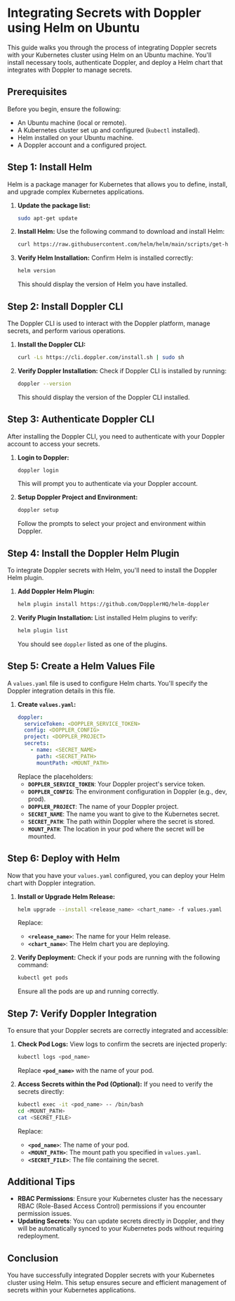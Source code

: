 
# **Integrating Secrets with Doppler using Helm on Ubuntu**

This guide walks you through the process of integrating Doppler secrets with your Kubernetes cluster using Helm on an Ubuntu machine. You'll install necessary tools, authenticate Doppler, and deploy a Helm chart that integrates with Doppler to manage secrets.

## **Prerequisites**
Before you begin, ensure the following:
- An Ubuntu machine (local or remote).
- A Kubernetes cluster set up and configured (`kubectl` installed).
- Helm installed on your Ubuntu machine.
- A Doppler account and a configured project.

## **Step 1: Install Helm**

Helm is a package manager for Kubernetes that allows you to define, install, and upgrade complex Kubernetes applications.

1. **Update the package list:**
   ```bash
   sudo apt-get update
   ```

2. **Install Helm:**
   Use the following command to download and install Helm:
   ```bash
   curl https://raw.githubusercontent.com/helm/helm/main/scripts/get-helm-3 | bash
   ```

3. **Verify Helm Installation:**
   Confirm Helm is installed correctly:
   ```bash
   helm version
   ```
   This should display the version of Helm you have installed.

## **Step 2: Install Doppler CLI**

The Doppler CLI is used to interact with the Doppler platform, manage secrets, and perform various operations.

1. **Install the Doppler CLI:**
   ```bash
   curl -Ls https://cli.doppler.com/install.sh | sudo sh
   ```

2. **Verify Doppler Installation:**
   Check if Doppler CLI is installed by running:
   ```bash
   doppler --version
   ```
   This should display the version of the Doppler CLI installed.

## **Step 3: Authenticate Doppler CLI**

After installing the Doppler CLI, you need to authenticate with your Doppler account to access your secrets.

1. **Login to Doppler:**
   ```bash
   doppler login
   ```
   This will prompt you to authenticate via your Doppler account.

2. **Setup Doppler Project and Environment:**
   ```bash
   doppler setup
   ```
   Follow the prompts to select your project and environment within Doppler.

## **Step 4: Install the Doppler Helm Plugin**

To integrate Doppler secrets with Helm, you'll need to install the Doppler Helm plugin.

1. **Add Doppler Helm Plugin:**
   ```bash
   helm plugin install https://github.com/DopplerHQ/helm-doppler
   ```

2. **Verify Plugin Installation:**
   List installed Helm plugins to verify:
   ```bash
   helm plugin list
   ```
   You should see `doppler` listed as one of the plugins.

## **Step 5: Create a Helm Values File**

A `values.yaml` file is used to configure Helm charts. You'll specify the Doppler integration details in this file.

1. **Create `values.yaml`:**
   ```yaml
   doppler:
     serviceToken: <DOPPLER_SERVICE_TOKEN>
     config: <DOPPLER_CONFIG>
     project: <DOPPLER_PROJECT>
     secrets:
       - name: <SECRET_NAME>
         path: <SECRET_PATH>
         mountPath: <MOUNT_PATH>
   ```
   Replace the placeholders:
   - **`DOPPLER_SERVICE_TOKEN`**: Your Doppler project's service token.
   - **`DOPPLER_CONFIG`**: The environment configuration in Doppler (e.g., dev, prod).
   - **`DOPPLER_PROJECT`**: The name of your Doppler project.
   - **`SECRET_NAME`**: The name you want to give to the Kubernetes secret.
   - **`SECRET_PATH`**: The path within Doppler where the secret is stored.
   - **`MOUNT_PATH`**: The location in your pod where the secret will be mounted.

## **Step 6: Deploy with Helm**

Now that you have your `values.yaml` configured, you can deploy your Helm chart with Doppler integration.

1. **Install or Upgrade Helm Release:**
   ```bash
   helm upgrade --install <release_name> <chart_name> -f values.yaml
   ```
   Replace:
   - **`<release_name>`**: The name for your Helm release.
   - **`<chart_name>`**: The Helm chart you are deploying.

2. **Verify Deployment:**
   Check if your pods are running with the following command:
   ```bash
   kubectl get pods
   ```
   Ensure all the pods are up and running correctly.

## **Step 7: Verify Doppler Integration**

To ensure that your Doppler secrets are correctly integrated and accessible:

1. **Check Pod Logs:**
   View logs to confirm the secrets are injected properly:
   ```bash
   kubectl logs <pod_name>
   ```
   Replace **`<pod_name>`** with the name of your pod.

2. **Access Secrets within the Pod (Optional):**
   If you need to verify the secrets directly:
   ```bash
   kubectl exec -it <pod_name> -- /bin/bash
   cd <MOUNT_PATH>
   cat <SECRET_FILE>
   ```
   Replace:
   - **`<pod_name>`**: The name of your pod.
   - **`<MOUNT_PATH>`**: The mount path you specified in `values.yaml`.
   - **`<SECRET_FILE>`**: The file containing the secret.

## **Additional Tips**
- **RBAC Permissions**: Ensure your Kubernetes cluster has the necessary RBAC (Role-Based Access Control) permissions if you encounter permission issues.
- **Updating Secrets**: You can update secrets directly in Doppler, and they will be automatically synced to your Kubernetes pods without requiring redeployment.

## **Conclusion**
You have successfully integrated Doppler secrets with your Kubernetes cluster using Helm. This setup ensures secure and efficient management of secrets within your Kubernetes applications.
